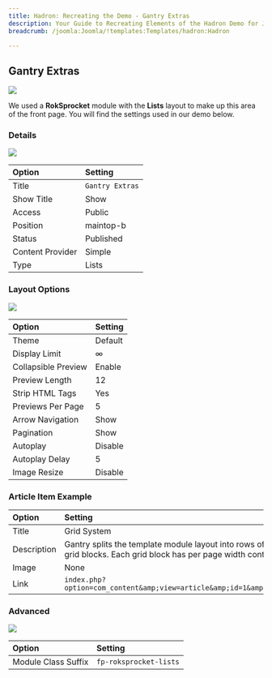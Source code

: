 ```yaml
---
title: Hadron: Recreating the Demo - Gantry Extras
description: Your Guide to Recreating Elements of the Hadron Demo for Joomla
breadcrumb: /joomla:Joomla/!templates:Templates/hadron:Hadron

---
```


Gantry Extras
-----

![][demo]

We used a **RokSprocket** module with the **Lists** layout to make up this area of the front page. You will find the settings used in our demo below.

### Details

![][demo2]

| Option           | Setting         |  
| :--------------- | :-------------- |  
| Title            | `Gantry Extras` |  
| Show Title       | Show            |  
| Access           | Public          |  
| Position         | maintop-b       |  
| Status           | Published       |  
| Content Provider | Simple          |  
| Type             | Lists           |  

### Layout Options

![][demo3]

| Option              | Setting              |  
| :------------------ | :------------------- |  
| Theme               | Default              |  
| Display Limit       | ∞                    |  
| Collapsible Preview | Enable               |  
| Preview Length      | 12                   |  
| Strip HTML Tags     | Yes                  |  
| Previews Per Page   | 5                    |  
| Arrow Navigation    | Show                 |  
| Pagination          | Show                 |  
| Autoplay            | Disable              |  
| Autoplay Delay      | 5                    |  
| Image Resize        | Disable              |  

### Article Item Example

| Option      | Setting                                                                                                                 |  
| :---------- | :---------------------------------------------------------------------------------------------------------------------- |  
| Title       | Grid System                                                                                                             |  
| Description | Gantry splits the template module layout into rows of up to 6 grid blocks. Each grid block has per page width controls. |  
| Image       | None                                                                                                                    |  
| Link        | `index.php?option=com_content&amp;view=article&amp;id=1&amp;Itemid=107`                                                 |  

### Advanced

![][demo4]

| Option              | Setting                |  
| :------------------ | :--------------------- |  
| Module Class Suffix | `fp-roksprocket-lists` |  

[demo]: assets/demo_5.jpeg
[demo2]: assets/gantry_1.jpeg
[demo3]: assets/gantry_2.jpeg
[demo4]: assets/gantry_3.jpeg